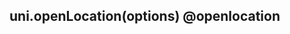 ## uni.openLocation(options) @openlocation

<!-- UTSAPIJSON.openLocation.description -->

<!-- UTSAPIJSON.openLocation.compatibility -->

<!-- UTSAPIJSON.openLocation.param -->

<!-- UTSAPIJSON.openLocation.returnValue -->

<!-- UTSAPIJSON.openLocation.example -->

<!-- UTSAPIJSON.openLocation.tutorial -->
